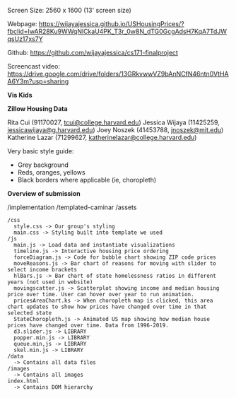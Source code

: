 Screen Size: 2560 x 1600 (13' screen size)

Webpage: https://wijayajessica.github.io/USHousingPrices/?fbclid=IwAR28Ku9WWqNlCkaU4PK_T3r_0w8N_dTG0GcgAdsH7KqA7TdJWqsUz17xs7Y

Github: https://github.com/wijayajessica/cs171-finalproject

Screencast video: https://drive.google.com/drive/folders/13GRkvwwVZ9bAnNCfN46ntn0VtHAA6Y3m?usp=sharing


**Vis Kids**

**Zillow Housing Data**

Rita Cui (91170027, tcui@college.harvard.edu)
Jessica Wijaya (11425259, jessicawijaya@g.harvard.edu)
Joey Noszek (41453788, jnoszek@mit.edu)
Katherine Lazar (71299627, katherinelazar@college.harvard.edu)


Very basic style guide: 
- Grey background
- Reds, oranges, yellows
- Black borders where applicable (ie, choropleth)

**Overview of submission**

 /implementation
  /templated-caminar
   /assets
   
    /css
      style.css -> Our group's styling
      main.css -> Styling built into template we used
    /js
      main.js -> Load data and instantiate visualizations
      timeline.js -> Interactive housing price ordering
      forceDiagram.js -> Code for bubble chart showing ZIP code prices
      moveReasons.js -> Bar chart of reasons for moving with slider to select income brackets
      hlBars.js -> Bar chart of state homelessness ratios in different years (not used in website)
      movingscatter.js -> Scatterplot showing income and median housing price over time. User can hover over year to run animation. 
      pricesAreaChart.ks -> When choropleth map is clicked, this area chart updates to show how prices have changed over time in that selected state
      StateChoropleth.js -> Animated US map showing how median house prices have changed over time. Data from 1996-2019. 
      d3.slider.js -> LIBRARY
      popper.min.js -> LIBRARY
      queue.min,js -> LIBRARY
      skel.min.js -> LIBRARY
    /data
      -> Contains all data files
    /images
      -> Contains all images
    index.html
      -> Contains DOM hierarchy



